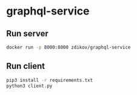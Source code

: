 # graphql-service

## Run server 
```sh
docker run -p 8000:8000 zdikov/graphql-service
```

## Run client
```sh
pip3 install -r requirements.txt
python3 client.py
```

